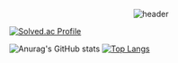 <div align="center">
    
  ![header](https://capsule-render.vercel.app/api?type=Waving&color=0:ECEBFF,100:FFC0CB&height=300&text=PYAN&fontColor=FFFFFF&fontSize=90&fontAlignY=50&desc=studio&descAlign=60&animation=twinkling)
</div>

[![Solved.ac Profile](http://mazassumnida.wtf/api/v2/generate_badge?boj=shkm1420)](https://solved.ac/shkm1420)

![Anurag's GitHub stats](https://github-readme-stats.vercel.app/api?username=ikellllllll&show_icons=true&count_private=true&title_color=FFFFFF&text_color=FFFFFF&icon_color=FFFFFF&bg_color=DEG,FFC0CB,ECEBFF&include_all_commits=true)
[![Top Langs](https://github-readme-stats.vercel.app/api/top-langs/?username=ikellllllll&layout=compact&title_color=FFFFFF&text_color=FFFFFF&icon_color=FFFFFF&bg_color=DEG,FFC0CB,ECEBFF)](https://github.com/anuraghazra/github-readme-stats)
